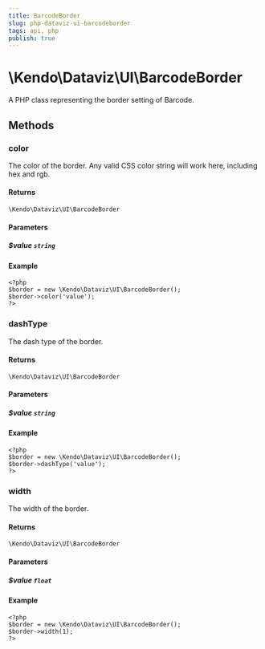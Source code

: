 ```yaml
---
title: BarcodeBorder
slug: php-dataviz-ui-barcodeborder
tags: api, php
publish: true
---
```


# \Kendo\Dataviz\UI\BarcodeBorder

A PHP class representing the border setting of Barcode.


## Methods

### color
The color of the border. Any valid CSS color string will work here, including hex and rgb.

#### Returns
`\Kendo\Dataviz\UI\BarcodeBorder`

#### Parameters

##### $value `string`



#### Example 
    <?php
    $border = new \Kendo\Dataviz\UI\BarcodeBorder();
    $border->color('value');
    ?>

### dashType
The dash type of the border.

#### Returns
`\Kendo\Dataviz\UI\BarcodeBorder`

#### Parameters

##### $value `string`



#### Example 
    <?php
    $border = new \Kendo\Dataviz\UI\BarcodeBorder();
    $border->dashType('value');
    ?>

### width
The width of the border.

#### Returns
`\Kendo\Dataviz\UI\BarcodeBorder`

#### Parameters

##### $value `float`



#### Example 
    <?php
    $border = new \Kendo\Dataviz\UI\BarcodeBorder();
    $border->width(1);
    ?>

 
